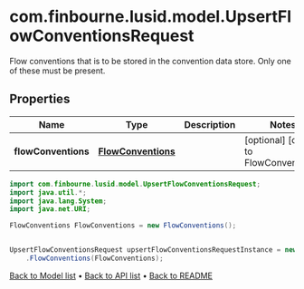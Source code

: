 # com.finbourne.lusid.model.UpsertFlowConventionsRequest
Flow conventions that is to be stored in the convention data store.  Only one of these must be present.

## Properties

Name | Type | Description | Notes
------------ | ------------- | ------------- | -------------
**flowConventions** | [**FlowConventions**](FlowConventions.md) |  | [optional] [default to FlowConventions]

```java
import com.finbourne.lusid.model.UpsertFlowConventionsRequest;
import java.util.*;
import java.lang.System;
import java.net.URI;

FlowConventions FlowConventions = new FlowConventions();


UpsertFlowConventionsRequest upsertFlowConventionsRequestInstance = new UpsertFlowConventionsRequest()
    .FlowConventions(FlowConventions);
```


[Back to Model list](../README.md#documentation-for-models) &#8226; [Back to API list](../README.md#documentation-for-api-endpoints) &#8226; [Back to README](../README.md)
